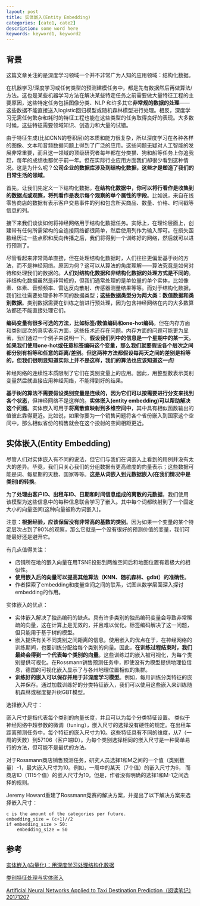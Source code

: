 ```yaml
---
layout: post
title: 实体嵌入(Entity Embedding)
categories: [cate1, cate2]
description: some word here
keywords: keyword1, keyword2
---
```


## 背景

这篇文章关注的是深度学习领域一个并不非常广为人知的应用领域：结构化数据。

在机器学习/深度学习或任何类型的预测建模任务中，都是先有数据然后再做算法/方法。这也是某些机器学习方法在解决某些特定任务之前需要做大量特征工程的主要原因，这些特定任务包括图像分类、NLP 和许多其它**非常规的数据的处理**——这些数据不能直接送入logistic回归模型或随机森林模型进行处理。相反，深度学习无需任何繁杂和耗时的特征工程也能在这些类型的任务取得良好的表现。大多数时候，这些特征需要领域知识、创造力和大量的试错。

由于特征生成(比如CNN的卷积层)的本质和能力很复杂，所以深度学习在各种各样的图像、文本和音频数据问题上得到了广泛的应用。这些问题无疑对人工智能的发展非常重要，而且这一领域的顶级研究者每年都在分类猫、狗和船等任务上你追我赶，每年的成绩也都优于前一年。但在实际行业应用方面我们却很少看到这种情况。这是为什么呢？**公司企业的数据库涉及到结构化数据，这些才是塑造了我们的日常生活的领域**。

首先，让我们先定义一下结构化数据。**在结构化数据中，你可以将行看作是收集到的数据点或观察，将列看作是表示每个观察的单个属性的字段**。比如说，来自在线零售商店的数据有表示客户交易事件的列和包含所买商品、数量、价格、时间戳等信息的列。

接下来我们谈谈如何将神经网络用于结构化数据任务。实际上，在理论层面上，创建带有任何所需架构的全连接网络都很简单，然后使用列作为输入即可。在损失函数经历过一些点积和反向传播之后，我们将得到一个训练好的网络，然后就可以进行预测了。

尽管看起来非常简单直接，但在处理结构化数据时，人们往往更偏爱基于树的方法，而不是神经网络。原因为何？这可以从算法的角度理解——算法究竟是如何对待和处理我们的数据的。**人们对结构化数据和非结构化数据的处理方式是不同的**。非结构化数据虽然是非常规的，但我们通常处理的是单位量的单个实体，比如像素、体素、音频频率、雷达反向散射、传感器测量结果等等。而对于结构化数据，我们往往需要处理多种不同的数据类型；**这些数据类型分为两大类：数值数据和类别数据**。类别数据需要在训练之前进行预处理，因为包含神经网络在内的大多数算法都还不能直接处理它们。

**编码变量有很多可选的方法，比如标签/数值编码和one-hot编码**。但在内存方面和类别层次的真实表示方面，这些技术还存在问题。内存方面的问题可能更为显著，我们通过一个例子来说明一下。**假设我们列中的信息是一个星期中的某一天。如果我们使用one-hot或任意标签编码这个变量，那么我们就要假设各个层次之间都分别有相等和任意的距离/差别。但这两种方法都假设每两天之间的差别是相等的，但我们很明显知道实际上并不是这样，我们的算法也应该知道这一点**!

神经网络的连续性本质限制了它们在类别变量上的应用。因此，用整型数表示类别变量然后就直接应用神经网络，不能得到好的结果。

**基于树的算法不需要假设类别变量是连续的，因为它们可以按需要进行分支来找到各个状态**，但神经网络不是这样的。**实体嵌入(entity embedding)可以帮助解决这个问题**。实体嵌入可用于**将离散值映射到多维空间中**，其中具有相似函数输出的值彼此靠得更近。比如说，如果你要为一个销售问题将各个省份嵌入到国家这个空间中，那么相似省份的销售就会在这个投射的空间相距更近。

## 实体嵌入(Entity Embedding)

尽管人们对实体嵌入有不同的说法，但它们与我们在词嵌入上看到的用例并没有太大的差异。毕竟，我们只关心我们的分组数据有更高维度的向量表示；这些数据可能是词、每星期的天数、国家等等。**这是从词嵌入到元数据嵌入(在我们情况中是类别)的转换**。

为了**处理由客户ID、出租车ID、日期和时间信息组成的离散的元数据**，我们使用该模型为这些信息中的每种信息联合学习了嵌入。其中每个词都映射到了一个固定大小的向量空间(这种向量被称为词嵌入)。

注意：**根据经验，应该保留没有非常高的基数的类别**。因为如果一个变量的某个特定层次占到了90%的观察，那么它就是一个没有很好的预测价值的变量，我们可能最好还是避开它。

有几点值得关注：

* 店铺所在地的嵌入向量在用TSNE投影到两维空间后和地图位置有着极大的相似性。
* **使用嵌入后的向量可以提高其他算法（KNN、随机森林、gdbt）的准确性**。
* 作者探索了embedding和度量空间之间的联系，试图从数学层面深入探讨embedding的作用。

实体嵌入的优点：

* 实体嵌入解决了独热编码的缺点。具有许多类别的独热编码变量会导致非常稀疏的向量，这在计算上是无效的，并且难以优化。标签编码解决了这一问题，但只能用于基于树的模型。
* 嵌入提供有关不同类别之间距离的信息。使用嵌入的优点在于，在神经网络的训练期间，也要训练分配给每个类别的向量。因此，**在训练过程结束时，我们最终会得到一个代表每个类别的向量**。这些训练过的嵌入被可视化，为每个类别提供可视化。在Rossmann销售预测任务中，即使没有为模型提供地理位信息，德国的可视化嵌入显示了与各州地理位置相似的集群。
* **训练好的嵌入可以保存并用于非深度学习模型**。例如，每月训练分类特征的嵌入并保存。通过加载训练好的分类特征嵌入，我们可以使用这些嵌入来训练随机森林或梯度提升树GBT模型。

选择嵌入尺寸：

嵌入尺寸是指代表每个类别的向量长度，并且可以为每个分类特征设置。 类似于神经网络中超参数的微调（tuning），嵌入尺寸的选择没有硬性的规定。在出租车距离预测任务中，每个特征的嵌入尺寸为10。这些特征具有不同的维度，从7（一周的天数）到57106（客户端ID）。为每个类别选择相同的嵌入尺寸是一种简单易行的方法，但可能不是最优的方法。

对于Rossmann商店销售预测任务，研究人员选择1和M之间的一个值（类别数量）-1，最大嵌入尺寸为10。例如，一周中的某天（7个值）的嵌入尺寸为6， 而商店ID（1115个值）的嵌入尺寸为10。但是，作者没有明确的选择1和M-1之间选择的规则。

Jeremy Howard重建了Rossmann竞赛的解决方案，并提出了以下解决方案来选择嵌入尺寸：

```
c is the amount of the categories per future.
embedding_size = (c+1)//2
if embedding_size > 50:
	embedding_size = 50
```

## 参考

[实体嵌入(向量化)：用深度学习处理结构化数据](https://yq.aliyun.com/articles/497115)

[类别特征处理与实体嵌入](https://blog.csdn.net/h4565445654/article/details/78998444)

[Artificial Neural Networks Applied to Taxi Destination Prediction（阅读笔记）20171207](https://blog.csdn.net/m0_38058163/article/details/78737983)
